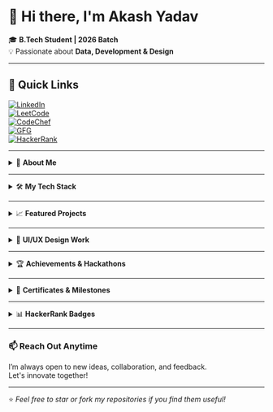 # 👋 Hi there, I'm Akash Yadav  

🎓 **B.Tech Student | 2026 Batch**  
💡 Passionate about **Data, Development & Design**

---

## 🔗 Quick Links  
[![LinkedIn](https://img.shields.io/badge/LinkedIn-Connect-blue?style=for-the-badge&logo=linkedin)](https://www.linkedin.com/in/akash-yadav-37088324b)  
[![LeetCode](https://img.shields.io/badge/LeetCode-Profile-orange?style=flat-square&logo=leetcode)](https://leetcode.com/Akash8922/)  
[![CodeChef](https://img.shields.io/badge/CodeChef-User%20Profile-blueviolet?style=flat-square&logo=codechef)](https://www.codechef.com/users/akash4400)  
[![GFG](https://img.shields.io/badge/GeeksforGeeks-User%20Profile-brightgreen?style=flat-square&logo=geeksforgeeks)](https://www.geeksforgeeks.org/user/akash6212/)  
[![HackerRank](https://img.shields.io/badge/HackerRank-Profile-darkgreen?style=flat-square&logo=hackerrank)](https://www.hackerrank.com/yaduvanshi965169)

---

<details>
<summary>🚀 <strong>About Me</strong></summary>

- 🎓 **Student at Maharana Pratap Engineering College**  
- 🌱 Currently exploring **AI**, **Full-Stack Dev**, **Big Data**, and **Data Analytics**
- 🛠 Love solving problems and building impactful projects
- 💬 Open to collaboration and open-source contributions

</details>

---

<details>
<summary>🛠️ <strong>My Tech Stack</strong></summary>

### 💻 Languages
`Python` | `JavaScript` | `C++` | `C` | `HTML/CSS` | `SQL`

### 📊 Data & BI Tools  
Power BI | Big Data | SQL | Excel | Data Modeling

### 🧰 Tools & Frameworks  
Git | VS Code | Figma | Canva | Adobe XD

### 🌐 Frontend  
HTML5 | CSS3 | JS | Responsive Web Design

### 🧠 Others  
Problem Solving | UI/UX Design | Wireframing | Prototyping

</details>

---

<details>
<summary>📈 <strong>Featured Projects</strong></summary>

| Project | Description | Tech Used | Status |
|--------|-------------|-----------|--------|
| 📊 **Power BI Sales Dashboard** | Sales performance & KPIs | Power BI | ✅ Deployed |
| 🚕 **Ola Dashboard** | Ride data analysis | Power BI | 📊 Insightful |
| 🛒 **Blinkit Order Dashboard** | Product & customer trends | Power BI | ⚡ Real-Time |
| 🎧 **Spotify Clone Page** | UI clone of landing page | HTML, CSS | 📱 Responsive |
| 🏥 **Hospital Management Website + Analytics** | Full-stack website + data insights | HTML, JS, SQL, Power BI | 🚀 Full Project |

</details>

---

<details>
<summary>🎨 <strong>UI/UX Design Work</strong></summary>

| Project | Description | Tools | Status |
|--------|-------------|-------|--------|
| ✨ [Landing Page UI](https://www.figma.com/proto/ODOIz4MdGeJEvnUTzakxpj/Untitled?page-id=0%3A1&node-id=1-2&p=f&t=Xz6QUzJmqM4Tj2V8-0&scaling=min-zoom&content-scaling=fixed) | Responsive, modern UI | Figma | 🔗 Preview |
| 🏥 Hospital UX Design | Wireframes & flows | Figma, XD | ✅ Complete |
| 📦 E-Commerce UI | Online grocery UX | Figma, Canva | 🎯 Ready |
| 📱 Health App Redesign | UI challenge sprint | Figma | 🏁 Done |

</details>

---

<details>
<summary>🏆 <strong>Achievements & Hackathons</strong></summary>

| Event | Organization |
|-------|--------------|
| 🏆 Rethink Ideathon | IIT Hyderabad |
| 💡 Prod-E-G Hackathon | L'Aventure DSEU |
| 🚀 Parul Hack Verse | Parul University |
| 🧠 Aptitude Challenge | - |
| 🌐 WebBuzz Hackathon | Cybercage |

</details>

---

<details>
<summary>📜 <strong>Certificates & Milestones</strong></summary>

| Certificate | Issuer | Status |
|------------|--------|--------|
| Data Analytics | GUVI & HCL | ✅ Certified |
| Big Data | GUVI & HCL | ✅ Certified |
| CSS Course | Great Learning | ✅ Certified |
| C++ (5⭐) | HackerRank | ✅ |
| SQL (4⭐) | HackerRank | ✅ |
| Python (4⭐) | HackerRank | ✅ |
| Data Analytics Simulation | Deloitte | ✅ |
| Data Visualization | Tata | ✅ |

</details>

---

<details>
<summary>📊 <strong>HackerRank Badges</strong></summary>

<p align="center">
  <img src="https://img.shields.io/badge/HackerRank-C++%20(5%20Star)-brightgreen?style=flat-square&logo=hackerrank" />
  <img src="https://img.shields.io/badge/HackerRank-SQL%20(4%20Star)-blue?style=flat-square&logo=hackerrank" />
  <img src="https://img.shields.io/badge/HackerRank-Python%20(4%20Star)-yellow?style=flat-square&logo=hackerrank" />
</p>

</details>

---

### 📫 Reach Out Anytime  
I’m always open to new ideas, collaboration, and feedback.  
Let's innovate together!

---

⭐ *Feel free to star or fork my repositories if you find them useful!*
